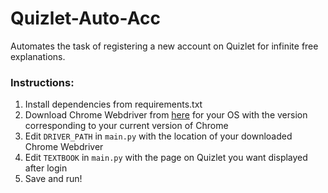 # Quizlet-Auto-Acc

Automates the task of registering a new account on Quizlet for infinite free explanations.

### Instructions:
1. Install dependencies from requirements.txt
2. Download Chrome Webdriver from [here](https://chromedriver.chromium.org/downloads) for your OS with the version corresponding to your current version of Chrome
3. Edit `DRIVER_PATH` in `main.py` with the location of your downloaded Chrome Webdriver
4. Edit `TEXTBOOK` in `main.py` with the page on Quizlet you want displayed after login
5. Save and run!
